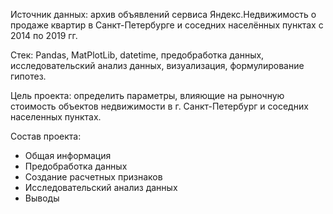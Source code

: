 Источник данных: архив объявлений сервиса Яндекс.Недвижимость о продаже квартир в Санкт-Петербурге и соседних населённых пунктах с 2014 по 2019 гг. 

Стек: Pandas, MatPlotLib, datetime, предобработка данных, исследовательский анализ данных, визуализация, формулирование гипотез. 

Цель проекта: определить параметры, влияющие на рыночную стоимость объектов недвижимости в г. Санкт-Петербург и соседних населенных пунктах. 

Состав проекта:
- Общая информация
- Предобработка данных
- Создание расчетных признаков
- Исследовательский анализ данных
- Выводы
